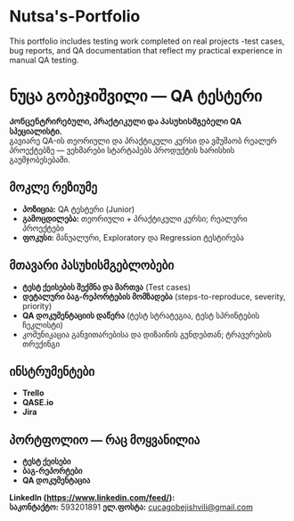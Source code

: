 # Nutsa's-Portfolio
This portfolio includes testing work completed on real projects -test cases, bug reports, and QA documentation that reflect my practical experience in manual QA testing.
# ნუცა გობეჯიშვილი — **QA ტესტერი**

**Კონცენტრირებული, პრაქტიკული და პასუხისმგებელი QA სპეციალისტი.**  
გავიარე QA-ის თეორიული და პრაქტიკული კურსი და ვმუშაობ რეალურ პროექტებზე — ვეხმარები სტარტაპებს პროდუქტის ხარისხის გაუმჯობესებაში.

## მოკლე რეზიუმე
- **პოზიცია:** QA ტესტერი (Junior)  
- **გამოცდილება:** თეორიული + პრაქტიკული კურსი; რეალური პროექტები  
- **ფოკუსი:** მანუალური, Exploratory და Regression ტესტირება

## მთავარი პასუხისმგებლობები
- **ტესტ ქეისების შექმნა და მართვა** (Test cases)  
- **დეტალური ბაგ-რეპორტების მომზადება** (steps-to-reproduce, severity, priority)  
- **QA დოკუმენტაციის დაწერა** (ტესტ სტრატეგია, ტესტ სპრინტების ჩეკლისტი)  
- კომუნიკაცია განვითარებისა და დიზაინის გუნდებთან; ტრავერების თრექინგი

## ინსტრუმენტები
- **Trello**  
- **QASE.io**  
- **Jira**

## პორტფოლიო — რაც მოყვანილია
- **ტესტ ქეისები**  
- **ბაგ-რეპორტები**  
- **QA დოკუმენტაცია**

**LinkedIn (https://www.linkedin.com/feed/):**   
**საკონტაქტო:** 593201891
 **ელ.ფოსტა:** cucagobejishvili@gmail.com
